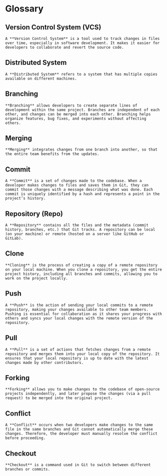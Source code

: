 # Glossary

## Version Control System (VCS)

    A **Version Control System** is a tool used to track changes in files over time, especially in software development. It makes it easier for developers to collaborate and revert the source code.

## Distributed System

    A **Distributed System** refers to a system that has multiple copies available on different machines.

## Branching

    **Branching** allows developers to create separate lines of development within the same project. Branches are independent of each other, and changes can be merged into each other. Branching helps organize features, bug fixes, and experiments without affecting others.

## Merging

    **Merging** integrates changes from one branch into another, so that the entire team benefits from the updates.

## Commit

    A **Commit** is a set of changes made to the codebase. When a developer makes changes to files and saves them in Git, they can commit those changes with a message describing what was done. Each commit is uniquely identified by a hash and represents a point in the project’s history.

## Repository (Repo)

    A **Repository** contains all the files and the metadata (commit history, branches, etc.) that Git tracks. A repository can be local (on your machine) or remote (hosted on a server like GitHub or GitLab).

## Clone

    **Cloning** is the process of creating a copy of a remote repository on your local machine. When you clone a repository, you get the entire project history, including all branches and commits, allowing you to work on the project locally.

## Push

    A **Push** is the action of sending your local commits to a remote repository, making your changes available to other team members. Pushing is essential for collaboration as it shares your progress with others and syncs your local changes with the remote version of the repository.

## Pull

    A **Pull** is a set of actions that fetches changes from a remote repository and merges them into your local copy of the repository. It ensures that your local repository is up to date with the latest changes made by other contributors.

## Forking

    **Forking** allows you to make changes to the codebase of open-source projects independently, and later propose the changes (via a pull request) to be merged into the original project.

## Conflict

    A **Conflict** occurs when two developers make changes to the same file in the same branches and Git cannot automatically merge these changes. Therefore, the developer must manually resolve the conflict before proceeding.

## Checkout

    **Checkout** is a command used in Git to switch between different branches or commits.
